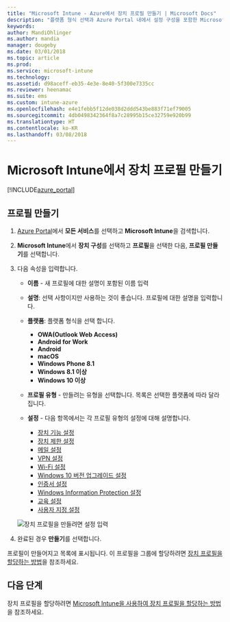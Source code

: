 ```yaml
---
title: "Microsoft Intune - Azure에서 장치 프로필 만들기 | Microsoft Docs"
description: "플랫폼 형식 선택과 Azure Portal 내에서 설정 구성을 포함한 Microsoft Intune에서 장치 프로필 추가나 구성"
keywords: 
author: MandiOhlinger
ms.author: mandia
manager: dougeby
ms.date: 03/01/2018
ms.topic: article
ms.prod: 
ms.service: microsoft-intune
ms.technology: 
ms.assetid: d98aceff-eb35-4e3e-8e40-5f300e7335cc
ms.reviewer: heenamac
ms.suite: ems
ms.custom: intune-azure
ms.openlocfilehash: e4e1febb5f12de038d2ddd543be883f71ef79005
ms.sourcegitcommit: 4db0498342364f8a7c28995b15ce32759e920b99
ms.translationtype: HT
ms.contentlocale: ko-KR
ms.lasthandoff: 03/08/2018
---
```

# <a name="create-a-device-profile-in-microsoft-intune"></a>Microsoft Intune에서 장치 프로필 만들기

[!INCLUDE[azure_portal](./includes/azure_portal.md)]

## <a name="create-the-profile"></a>프로필 만들기
1. [Azure Portal](https://portal.azure.com)에서 **모든 서비스**를 선택하고 **Microsoft Intune**을 검색합니다.

2. **Microsoft Intune**에서 **장치 구성**를 선택하고 **프로필**을 선택한 다음, **프로필 만들기**를 선택합니다.

3. 다음 속성을 입력합니다.

    - **이름** - 새 프로필에 대한 설명이 포함된 이름 입력
    - **설명**: 선택 사항이지만 사용하는 것이 좋습니다. 프로필에 대한 설명을 입력합니다.
    - **플랫폼**: 플랫폼 형식을 선택 합니다.  

        - **OWA(Outlook Web Access)**
        - **Android for Work**
        - **Android**
        - **macOS**
        - **Windows Phone 8.1**
        - **Windows 8.1 이상**
        - **Windows 10 이상**

    - **프로필 유형** - 만들려는 유형을 선택합니다. 목록은 선택한 플랫폼에 따라 달라집니다.
    - **설정** - 다음 항목에서는 각 프로필 유형의 설정에 대해 설명합니다.

        -  [장치 기능 설정](device-features-configure.md)
        -  [장치 제한 설정](device-restrictions-configure.md)
        -  [메일 설정](email-settings-configure.md)
        -  [VPN 설정](vpn-settings-configure.md)
        -  [Wi-Fi 설정](wi-fi-settings-configure.md)
        -  [Windows 10 버전 업그레이드 설정](edition-upgrade-configure-windows-10.md)
        -  [인증서 설정](certificates-configure.md)
        -  [Windows Information Protection 설정](windows-information-protection-configure.md)
        -  [교육 설정](education-settings-configure.md)
        -  [사용자 지정 설정](custom-settings-configure.md)

    ![장치 프로필을 만들려면 설정 입력](./media/create-device-profile.png)

4. 완료된 경우 **만들기**를 선택합니다.

프로필이 만들어지고 목록에 표시됩니다. 이 프로필을 그룹에 할당하려면 [장치 프로필을 할당하는 방법](device-profile-assign.md)을 참조하세요.


## <a name="next-steps"></a>다음 단계
장치 프로필을 할당하려면 [Microsoft Intune을 사용하여 장치 프로필을 할당하는 방법](device-profile-assign.md)을 참조하세요.
